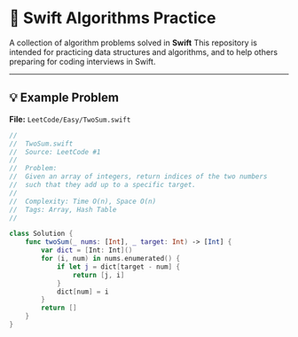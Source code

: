 # 🧠 Swift Algorithms Practice

A collection of algorithm problems solved in **Swift**
This repository is intended for practicing data structures and algorithms, and to help others preparing for coding interviews in Swift.

---

## 💡 Example Problem

**File:** `LeetCode/Easy/TwoSum.swift`

```swift
//
//  TwoSum.swift
//  Source: LeetCode #1
//
//  Problem:
//  Given an array of integers, return indices of the two numbers
//  such that they add up to a specific target.
//
//  Complexity: Time O(n), Space O(n)
//  Tags: Array, Hash Table
//

class Solution {
    func twoSum(_ nums: [Int], _ target: Int) -> [Int] {
        var dict = [Int: Int]()
        for (i, num) in nums.enumerated() {
            if let j = dict[target - num] {
                return [j, i]
            }
            dict[num] = i
        }
        return []
    }
}
